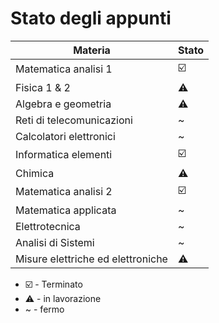 # Stato degli appunti
| Materia | Stato |
| ------- | ----- |
| Matematica analisi 1 | ☑️ |
| Fisica 1 & 2 | ⚠️ |
| Algebra e geometria | ⚠️ |
| Reti di telecomunicazioni | ~ |
| Calcolatori elettronici | ~ |
| Informatica elementi | ☑️ |
| Chimica | ⚠️ |
| Matematica analisi 2 | ☑️|
| Matematica applicata | ~ |
| Elettrotecnica | ~ |
| Analisi di Sistemi | ~ |
| Misure elettriche ed elettroniche | ⚠️|

- ☑️ - Terminato
- ⚠️ - in lavorazione
- ~ - fermo 
